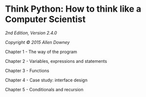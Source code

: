 # Think Python: How to think like a Computer Scientist

*2nd Edition, Version 2.4.0*

*Copyright © 2015 Allen Downey*

Chapter 1 - The way of the program

Chapter 2 - Variables, expressions and statements

Chapter 3 - Functions

Chapter 4 - Case study: interface design

Chapter 5 - Conditionals and recursion
